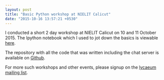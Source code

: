 ```yaml
---
layout: post
title: "Basic Python workshop at NIELIT Calicut"
date: "2015-10-16 13:57:21 +0530"
---
```


I conducted a short 2 day workshop at NIELIT Calicut on 10 and 11
October 2015. The Ipython notebook which I used to jot down the basics
is viewable 
[here](http://nbviewer.ipython.org/github/TheLycaeum/nielit-python-intro/blob/master/Basic%20Python.ipynb).

The repository with all the code that was written including the chat
server is available on
[Github](https://github.com/TheLycaeum/nielit-python-intro).

For more such workshops and other events, please signup on the
[lycaeum mailing list](http://thelycaeum.in/resources.html).


